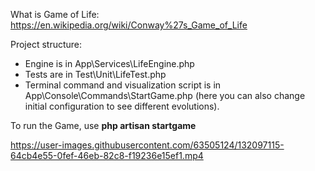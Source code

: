 What is Game of Life: https://en.wikipedia.org/wiki/Conway%27s_Game_of_Life

Project structure:
- Engine is in App\Services\LifeEngine.php
- Tests are in Test\Unit\LifeTest.php
- Terminal command and visualization script is in App\Console\Commands\StartGame.php (here you can also change initial configuration to see different evolutions).

To run the Game, use **php artisan startgame**



https://user-images.githubusercontent.com/63505124/132097115-64cb4e55-0fef-46eb-82c8-f19236e15ef1.mp4

